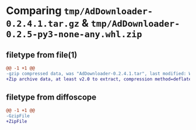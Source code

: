 # Comparing `tmp/AdDownloader-0.2.4.1.tar.gz` & `tmp/AdDownloader-0.2.5-py3-none-any.whl.zip`

## filetype from file(1)

```diff
@@ -1 +1 @@
-gzip compressed data, was "AdDownloader-0.2.4.1.tar", last modified: Wed Mar  6 13:34:58 2024, max compression
+Zip archive data, at least v2.0 to extract, compression method=deflate
```

## filetype from diffoscope

```diff
@@ -1 +1 @@
-GzipFile
+ZipFile
```

